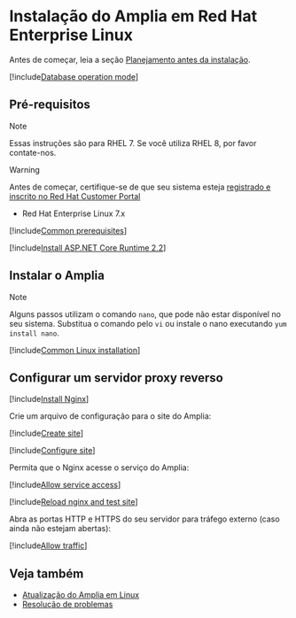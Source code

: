 ﻿# Instalação do Amplia em Red Hat Enterprise Linux

Antes de começar, leia a seção [Planejamento antes da instalação](../index.md#planning).

[!include[Database operation mode](../includes/database-mode.md)]

## Pré-requisitos

> [!NOTE]
> Essas instruções são para RHEL 7. Se você utiliza RHEL 8, por favor contate-nos.

> [!WARNING]
> Antes de começar, certifique-se de que seu sistema esteja [registrado e inscrito no Red Hat Customer Portal](https://access.redhat.com/solutions/253273)

* Red Hat Enterprise Linux 7.x

[!include[Common prerequisites](../includes/common-requisites.md)]

[!include[Install ASP.NET Core Runtime 2.2](../../../includes/linux/rhel/install-aspnetcore-22.md)]

## Instalar o Amplia

> [!NOTE]
> Alguns passos utilizam o comando `nano`, que pode não estar disponível no seu sistema. Substitua o comando pelo
> `vi` ou instale o nano executando `yum install nano`.

[!include[Common Linux installation](includes/common-linux-install.md)]

## Configurar um servidor proxy reverso

[!include[Install Nginx](../../../includes/linux/rhel/install-nginx.md)]

Crie um arquivo de configuração para o site do Amplia:

[!include[Create site](../../../../../includes/amplia/rhel/create-site.md)]

[!include[Configure site](includes/configure-site.md)]

Permita que o Nginx acesse o serviço do Amplia:

[!include[Allow service access](../../../../../includes/amplia/centos/allow-service-access.md)]

[!include[Reload nginx and test site](includes/reload-and-test.md)]

Abra as portas HTTP e HTTPS do seu servidor para tráfego externo (caso ainda não estejam abertas):

[!include[Allow traffic](../../../../../includes/amplia/centos/allow-http.md)]

## Veja também

* [Atualização do Amplia em Linux](update.md)
* [Resolução de problemas](troubleshoot/index.md)
